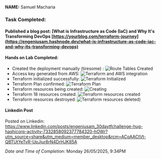 **NAME:**
Samuel Macharia

### Task Completed:
#### Published a blog post: [What is Infrastructure as Code (IaC) and Why It's Transforming DevOps [https://yourblog.com/terraform-journey](https://engeniusam.hashnode.dev/what-is-infrastructure-as-code-iac-and-why-its-transforming-devops)
#### Hands on Lab Completed:
  - Created the deployment manually (tiresome) : ![Route Tables Created](https://github.com/user-attachments/assets/872a0629-1213-46b1-a340-71ca47fe6922)
  - Access key generated from AWS: ![Terraform and AWS integration](https://github.com/user-attachments/assets/2c645c8d-f109-4145-b1ed-611975969cd0)
  - Terraform initialized successfully: ![Terraform Initialized](https://github.com/user-attachments/assets/89765a51-5671-4bec-bd95-ff4aa84275bb)
  - Terraform Plan confirmed: ![Terraform Plan](https://github.com/user-attachments/assets/23814508-aad3-4ac6-b23f-a969d1005a1f)
  - Terraform resources being created: ![Creating](https://github.com/user-attachments/assets/04396f94-99d4-4393-a7a5-e0ccdb4398ee)
  - Terraform 18 resources created: ![Terraform resources created](https://github.com/user-attachments/assets/c04f4d97-ac39-4f39-bf7c-7b92d4bd5de0)
- Terraform resources destroyed: ![Terraform resources deleted)](https://github.com/user-attachments/assets/691baa8f-3e82-45de-9b63-d11dea311443)

#### Linkedin Post
Posted on Linkedin: https://www.linkedin.com/posts/engeniusam_30daytfchallenge-hug-hashicorp-activity-7332858092377784320-hOWr?utm_source=share&utm_medium=member_desktop&rcm=ACoAACtVt-QBTUtYeTvR-UpJjur8rN4DrHJK85A





_Date and Time of Completion:_ Monday 26/05/2025, 9:34PM
